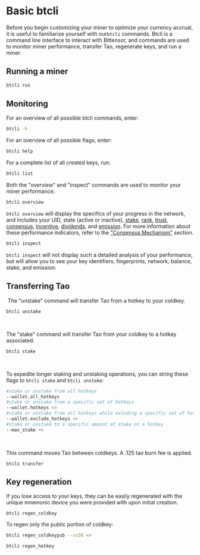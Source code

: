 # Basic btcli

Before you begin customizing your miner to optimize your currency accrual, it is useful to familiarize yourself with our``btcli`` commands. Btcli is a command line interface to interact with Bittensor, and commands are used to monitor miner performance, transfer Tao, regenerate keys, and run a miner. 

## Running a miner


```bash
btcli run
```

## Monitoring 

For an overview of all possible btcli commands, enter: 

```bash
btcli -h
```

For an overview of all possible flags, enter:

```bash
btcli help
```

For a complete list of all created keys, run: 

```bash
btcli list
```

Both the "overview" and "inspect" commands are used to monitor your miner performance: 

```bash
btcli overview 
```

``btcli overview`` will display the specifics of your progress in the network, and includes your UID, state (active or inactive), [stake](src/../../nested/Glossary.md#tao), [rank](src/../../nested/Glossary.md), [trust](src/../../nested/Glossary.md#trust), [consensus](src/../../nested/Glossary.md#consensus), [incentive](src/../../nested/Glossary.md#incentive), [dividends](src/../../nested/Glossary.md#dividends), and [emission](src/../../nested/Glossary.md#inflation). For more information about these performance indicators, refer to the ["Consensus Mechanism"](../nested/Mechanisms.md) section.

```bash
btcli inspect 
```
``btcli inspect`` will not display such a detailed analysis of your performance, but will allow you to see your key identifiers, fingerprints, network, balance, stake, and emission. 

## Transferring Tao
​
The "unstake" command will transfer Tao from a hotkey to your coldkey. 

```bash​
btcli unstake
```
​

The "stake" command will transfer Tao from your coldkey to a hotkey associated.

```bash​
btcli stake 
```
​


To expedite longer staking and unstaking operations, you can string these flags to ``btcli stake`` and ``btcli unstake``:
```bash
#stake or unstake from all hotkeys
--wallet.all_hotkeys 
#stake or unstake from a specific set of hotkeys
--wallet.hotkeys <>
#stake or unstake from all hotkeys while exluding a specific set of hotkeys
--wallet.exclude_hotkeys <>
#stake or unstake to a specific amount of stake on a hotkey
--max_stake <>
```
​

This command moves Tao between coldkeys. A .125 tao burn fee is applied.

```bash​
btcli transfer
```

## Key regeneration

If you lose access to your keys, they can be easily regenerated with the unique mnemonic device you were provided with upon initial creation. 

```bash​
btcli regen_coldkey
```


To regen only the public portion of coldkey:

```bash
btcli regen_coldkeypub --ss58 <>
```


```bash
btcli regen_hotkey
```
